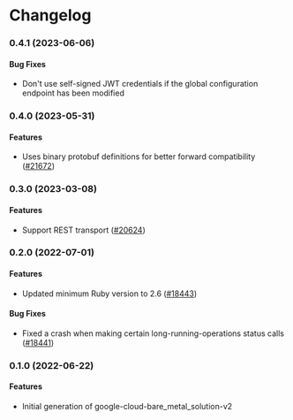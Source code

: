 # Changelog

### 0.4.1 (2023-06-06)

#### Bug Fixes

* Don't use self-signed JWT credentials if the global configuration endpoint has been modified 

### 0.4.0 (2023-05-31)

#### Features

* Uses binary protobuf definitions for better forward compatibility ([#21672](https://github.com/googleapis/google-cloud-ruby/issues/21672)) 

### 0.3.0 (2023-03-08)

#### Features

* Support REST transport ([#20624](https://github.com/googleapis/google-cloud-ruby/issues/20624)) 

### 0.2.0 (2022-07-01)

#### Features

* Updated minimum Ruby version to 2.6 ([#18443](https://github.com/googleapis/google-cloud-ruby/issues/18443)) 
#### Bug Fixes

* Fixed a crash when making certain long-running-operations status calls ([#18441](https://github.com/googleapis/google-cloud-ruby/issues/18441)) 

### 0.1.0 (2022-06-22)

#### Features

* Initial generation of google-cloud-bare_metal_solution-v2
